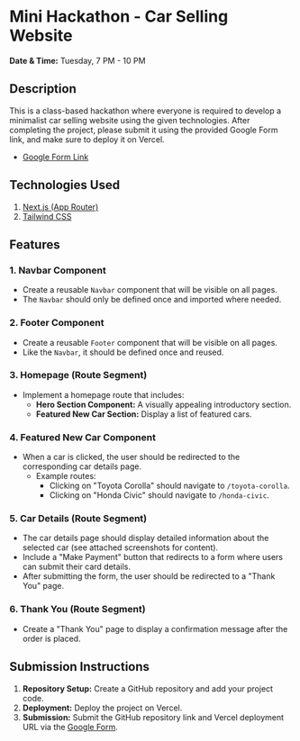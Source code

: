 # Mini Hackathon - Car Selling Website

**Date & Time:** Tuesday, 7 PM - 10 PM

## Description
This is a class-based hackathon where everyone is required to develop a minimalist car selling website using the given technologies. After completing the project, please submit it using the provided Google Form link, and make sure to deploy it on Vercel.

- [Google Form Link](https://forms.gle/8FSVkZjEKEoBFjVK7)

## Technologies Used
1. [Next.js (App Router)](https://nextjs.org/docs/app/building-your-application/routing)
2. [Tailwind CSS](https://tailwindcss.com/)

## Features

### 1. Navbar Component
- Create a reusable `Navbar` component that will be visible on all pages.
- The `Navbar` should only be defined once and imported where needed.

### 2. Footer Component
- Create a reusable `Footer` component that will be visible on all pages.
- Like the `Navbar`, it should be defined once and reused.

### 3. Homepage (Route Segment)
- Implement a homepage route that includes:
  - **Hero Section Component:** A visually appealing introductory section.
  - **Featured New Car Section:** Display a list of featured cars.

### 4. Featured New Car Component
- When a car is clicked, the user should be redirected to the corresponding car details page.
  - Example routes:
    - Clicking on "Toyota Corolla" should navigate to `/toyota-corolla`.
    - Clicking on "Honda Civic" should navigate to `/honda-civic`.

### 5. Car Details (Route Segment)
- The car details page should display detailed information about the selected car (see attached screenshots for content).
- Include a "Make Payment" button that redirects to a form where users can submit their card details.
- After submitting the form, the user should be redirected to a "Thank You" page.

### 6. Thank You (Route Segment)
- Create a "Thank You" page to display a confirmation message after the order is placed.

## Submission Instructions
1. **Repository Setup:** Create a GitHub repository and add your project code.
2. **Deployment:** Deploy the project on Vercel.
3. **Submission:** Submit the GitHub repository link and Vercel deployment URL via the [Google Form](https://forms.gle/8FSVkZjEKEoBFjVK7).